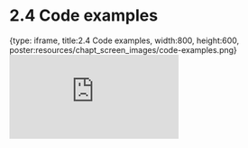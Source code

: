 # 2.4 Code examples
 
{type: iframe, title:2.4 Code examples, width:800, height:600, poster:resources/chapt_screen_images/code-examples.png}
![](https://vgaysin1.github.io/CURE-MicrobialMysteries-test/code-examples.html)
 

 
